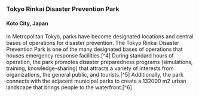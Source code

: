 ### Tokyo Rinkai Disaster Prevention Park
#### Koto City, Japan

In Metropolitan Tokyo, parks have become designated locations and central bases of operations for disaster prevention. The Tokyo Rinkai Disaster Prevention Park is one of the many designated bases of operations that houses emergency response facilities.[^4] During standard hours of operation, the park promotes disaster preparedness programs (simulations, training, knowledge-sharing) that attracts a variety of interests from organizations, the general public, and tourists.[^5] Additionally, the park connects with the adjacent municipal parks to create a 132000 m2 urban landscape that brings people to the waterfront.[^6]